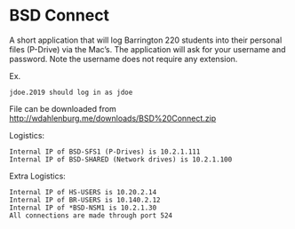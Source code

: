 BSD Connect
===========

A short application that will log Barrington 220 students into their personal files (P-Drive) via the Mac’s. The application will ask for your username and password. Note the username does not require any extension. 

Ex. 

	jdoe.2019 should log in as jdoe

File can be downloaded from http://wdahlenburg.me/downloads/BSD%20Connect.zip

Logistics:

	Internal IP of BSD-SFS1 (P-Drives) is 10.2.1.111
	Internal IP of BSD-SHARED (Network drives) is 10.2.1.100


Extra Logistics:

	Internal IP of HS-USERS is 10.20.2.14
	Internal IP of BR-USERS is 10.140.2.12
	Internal IP of *BSD-NSM1 is 10.2.1.30
	All connections are made through port 524
